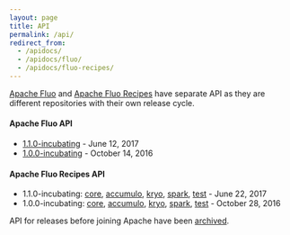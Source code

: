 ```yaml
---
layout: page
title: API
permalink: /api/
redirect_from:
  - /apidocs/
  - /apidocs/fluo/
  - /apidocs/fluo-recipes/
---
```


[Apache Fluo] and [Apache Fluo Recipes] have separate API as they are different repositories with their own release cycle.

#### Apache Fluo API

* <a href="{{ site.fluo_api_base }}/1.1.0-incubating/" target="_blank">1.1.0-incubating</a> - June 12, 2017
* <a href="{{ site.fluo_api_base }}/1.0.0-incubating/" target="_blank">1.0.0-incubating</a> - October 14, 2016

#### Apache Fluo Recipes API

* 1.1.0-incubating: <a href="{{ site.api_base }}/fluo-recipes-core/1.1.0-incubating/" target="_blank">core</a>, <a href="{{ site.api_base }}/fluo-recipes-accumulo/1.1.0-incubating/" target="_blank">accumulo</a>, <a href="{{ site.api_base }}/fluo-recipes-kryo/1.1.0-incubating/" target="_blank">kryo</a>, <a href="{{ site.api_base }}/fluo-recipes-spark/1.1.0-incubating/" target="_blank">spark</a>, <a href="{{ site.api_base }}/fluo-recipes-test/1.1.0-incubating/" target="_blank">test</a> - June 22, 2017
* 1.0.0-incubating: <a href="{{ site.api_base }}/fluo-recipes-core/1.0.0-incubating/" target="_blank">core</a>, <a href="{{ site.api_base }}/fluo-recipes-accumulo/1.0.0-incubating/" target="_blank">accumulo</a>, <a href="{{ site.api_base }}/fluo-recipes-kryo/1.0.0-incubating/" target="_blank">kryo</a>, <a href="{{ site.api_base }}/fluo-recipes-spark/1.0.0-incubating/" target="_blank">spark</a>, <a href="{{ site.api_base }}/fluo-recipes-test/1.0.0-incubating/" target="_blank">test</a> - October 28, 2016

API for releases before joining Apache have been [archived](/api/archive).

[Apache Fluo]: https://github.com/apache/fluo
[Apache Fluo Recipes]: https://github.com/apache/fluo-recipes
